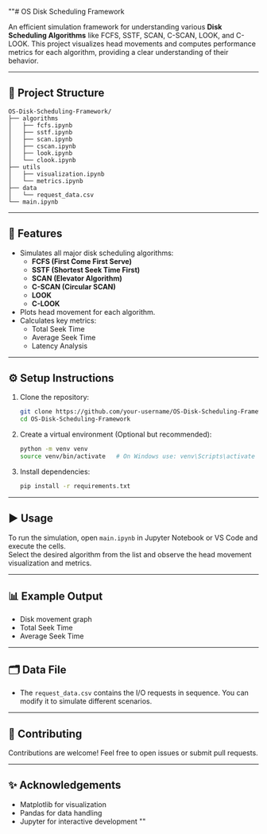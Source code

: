 ""# OS Disk Scheduling Framework

An efficient simulation framework for understanding various **Disk Scheduling Algorithms** like FCFS, SSTF, SCAN, C-SCAN, LOOK, and C-LOOK. This project visualizes head movements and computes performance metrics for each algorithm, providing a clear understanding of their behavior.

---

## 📁 **Project Structure**
```
OS-Disk-Scheduling-Framework/
├── algorithms
│   ├── fcfs.ipynb
│   ├── sstf.ipynb
│   ├── scan.ipynb
│   ├── cscan.ipynb
│   ├── look.ipynb
│   └── clook.ipynb
├── utils
│   ├── visualization.ipynb
│   └── metrics.ipynb
├── data
│   └── request_data.csv
└── main.ipynb
```

---

## 🚀 **Features**
- Simulates all major disk scheduling algorithms:
  - **FCFS (First Come First Serve)**
  - **SSTF (Shortest Seek Time First)**
  - **SCAN (Elevator Algorithm)**
  - **C-SCAN (Circular SCAN)**
  - **LOOK**
  - **C-LOOK**
- Plots head movement for each algorithm.
- Calculates key metrics:
  - Total Seek Time
  - Average Seek Time
  - Latency Analysis

---

## ⚙️ **Setup Instructions**
1. Clone the repository:
   ```bash
   git clone https://github.com/your-username/OS-Disk-Scheduling-Framework.git
   cd OS-Disk-Scheduling-Framework
   ```

2. Create a virtual environment (Optional but recommended):
   ```bash
   python -m venv venv
   source venv/bin/activate   # On Windows use: venv\Scripts\activate
   ```

3. Install dependencies:
   ```bash
   pip install -r requirements.txt
   ```

---

## ▶️ **Usage**
To run the simulation, open `main.ipynb` in Jupyter Notebook or VS Code and execute the cells.  
Select the desired algorithm from the list and observe the head movement visualization and metrics.

---

## 📊 **Example Output**
- Disk movement graph
- Total Seek Time
- Average Seek Time

---

## 🗂️ **Data File**
- The `request_data.csv` contains the I/O requests in sequence. You can modify it to simulate different scenarios.

---

## 🤝 **Contributing**
Contributions are welcome! Feel free to open issues or submit pull requests.

---


## ✨ **Acknowledgements**
- Matplotlib for visualization
- Pandas for data handling
- Jupyter for interactive development
""
